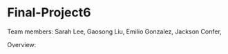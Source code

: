 # Final-Project6
Team members: 
Sarah Lee,
Gaosong Liu,
Emilio Gonzalez,
Jackson Confer,

Overview: 
